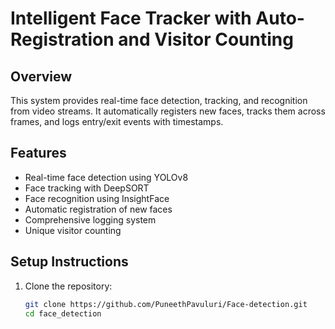 # Intelligent Face Tracker with Auto-Registration and Visitor Counting

## Overview
This system provides real-time face detection, tracking, and recognition from video streams. It automatically registers new faces, tracks them across frames, and logs entry/exit events with timestamps.

## Features
- Real-time face detection using YOLOv8
- Face tracking with DeepSORT
- Face recognition using InsightFace
- Automatic registration of new faces
- Comprehensive logging system
- Unique visitor counting

## Setup Instructions

1. Clone the repository:
   ```bash
   git clone https://github.com/PuneethPavuluri/Face-detection.git
   cd face_detection